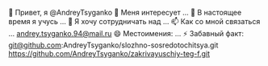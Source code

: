 👋 Привет, я @AndreyTsyganko 👀 Меня интересует ... 🌱 В настоящее время я учусь ... 💞️ Я хочу сотрудничать над ... 📫 Как со мной связаться ... andrey.tsyganko.94@mail.ru 😄 Местоимения: ... ⚡ Забавный факт: git@github.com:AndreyTsyganko/slozhno-sosredotochitsya.git
https://github.com/AndreyTsyganko/zakrivayuschiy-teg-f.git
